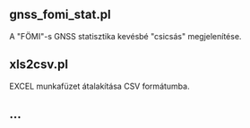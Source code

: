 ## gnss_fomi_stat.pl
A "FÖMI"-s GNSS statisztika kevésbé "csicsás" megjelenítése.

## xls2csv.pl
EXCEL munkafüzet átalakítása CSV formátumba.

## ...
